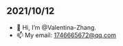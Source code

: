 ## 2021/10/12

- 👋 Hi, I’m @Valentina-Zhang.
- 📫 My email: 1746665672@qq.com

<!---
Valentina-Zhang/Valentina-Zhang is a ✨ special ✨ repository because its `README.md` (this file) appears on your GitHub profile.
You can click the Preview link to take a look at your changes.
--->

